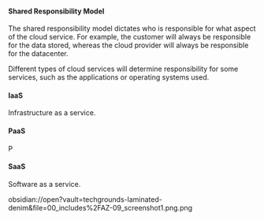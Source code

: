 
#### Shared Responsibility Model
The shared responsibility model dictates who is responsible for what aspect of the cloud service. For example, the customer will always be responsible for the data stored, whereas the cloud provider will always be responsible for the datacenter.

Different types of cloud services will determine responsibility for some services, such as the applications or operating systems used.

#### IaaS
Infrastructure as a service.

#### PaaS
P

#### SaaS
Software as a service.


obsidian://open?vault=techgrounds-laminated-denim&file=00_includes%2FAZ-09_screenshot1.png.png